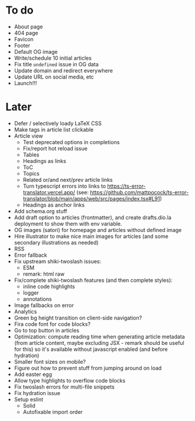 # To do

- About page
- 404 page
- Favicon
- Footer
- Default OG image
- Write/schedule 10 initial articles
- Fix title `undefined` issue in OG data
- Update domain and redirect everywhere
- Update URL on social media, etc
- Launch!!!

# Later

- Defer / selectively loady LaTeX CSS
- Make tags in article list clickable
- Article view
  - Test deprecated options in completions
  - Fix/report hot reload issue
  - Tables
  - Headings as links
  - ToC
  - Topics
  - Related or/and next/prev article links
  - Turn typescript errors into links to https://ts-error-translator.vercel.app/ (see: https://github.com/mattpocock/ts-error-translator/blob/main/apps/web/src/pages/index.tsx#L91)
  - Headings as anchor links
- Add schema.org stuff
- Add draft option to articles (frontmatter), and create drafts.dio.la deployment to show them with env variable.
- OG images (satori) for homepage and articles without defined image
- Hire illustrator to make nice main images for articles (and some secondary illustrations as needed)
- RSS
- Error fallback
- Fix upstream shiki-twoslash issues:
  - ESM
  - remark: html raw
- Fix/complete shiki-twoslash features (and then complete styles):
  - inline code highlights
  - logger
  - annotations
- Image fallbacks on error
- Analytics
- Green bg height transition on client-side navigation?
- Fira code font for code blocks?
- Go to top button in articles
- Optimization: compute reading time when generating article metadata (from article content, maybe excluding JSX - remark should be useful for this) so it's available without javascript enabled (and before hydration)
- Smaller font sizes on mobile?
- Figure out how to prevent stuff from jumping around on load
- Add easter egg
- Allow type highlights to overflow code blocks
- Fix twoslash errors for multi-file snippets
- Fix hydration issue
- Setup eslint
  - Solid
  - Autofixable import order
